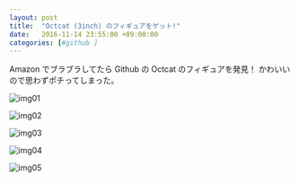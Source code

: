```yaml
---
layout: post
title:  "Octcat (3inch) のフィギュアをゲット!"
date:   2016-11-14 23:55:00 +09:00:00
categories: [#github ]
---
```


Amazon でブラブラしてたら Github の Octcat のフィギュアを発見！
かわいいので思わずポチってしまった。

![img01](https://lh3.googleusercontent.com/CoyZ3Q3wQhtAsagtSrfl4LVs4Y_I-v3XP9VRUGDoQVqxXA209erHY3TcABwBA8kZhZtdbflbL1psVoIQpdNPxBH4XlKvq8v2SnVGK_0WhBvwZm2ZJMhLSmhCtTCqnDqTQcS-VoZ6H7OawMUrS5qrt8nTSzUAPb6-4_gimHO8D01lMsNoNZb9bY4jCqYxsyXqeX5pe4YYO9w3IoWi83kv-GpzMuoEcrZYG7Z5tUCjHzycas_QmwtKXXN4o4_cpibYTzLGoZkPQXvnnbe9yciGILHqI6MAn5i8VfCbbntK-o9uSWRvdBLU0aKIYHOxixggiz9bkFXGH62GEn9ZdZUtxRxPVNRJ24UyW03Q4x5DP0MPodxxeNhpl5oUvYuRyd_UEp_9vMrgs2BYnOpxpvo_UXyJi-nUxpoHFueWDlnpimrCJNmSvdVTVS8CBUVRtD2hPs8OIbW2oLnXpquHAmYVlZzEH58J77GIWBI64NuyYR19__cgKmR3-IfmOc_2dYv4rj5YBtNB6I-4cNiRHBo1nxgelfKy6bA-Tmr0vAqH9kQpv6Jg9Z3x0KvG69cv6RBK9teVHa11GHd9KeGmAQGaybCFTasbmh11pfanUQ4UH-ZpahQKtA=w1478-h984-no)

![img02](https://lh3.googleusercontent.com/7RYEUU6vgMO4O1jYvHJj45AuoMObcLNd7ahfNbSMPoMCTDO4qD8ND8wQ2edDEWOL-rNX9p0fWV5MPGTIs3WTJc2tOj9aM80RNyf5Ms8_RGoFazxxC-HYsVV8411f8_6NuCOwbW93QJcYuiwsd8cjVE5jkmfRIXNE_YCifAya5DiGV3KVeKLLBiRHVqQodkKr516r5eEhInatZaVkYLpQUPzS7dW-TI1vUw3HBVaMMXpZumR841qffI73lL9htUxjC4yF0HfXP5hAh0EaSoq9LOx4Y0mFH9b6mR4OqJjLvChhOSUXD2occWpHVQMAcnjGyzoCB2pKNw8gfRh4aXMhOjdQ8-OFgj1Bk4q0lRN-Z7Na2ZH7vF_ZDZGPPgFz4eGQJL7Fm6nKQzNZ-yJIOrFj-t-r9fbTzXNplAHKUITw_YY9fgCl7EJ9e8VU6SsXSbU_Cg3h3eILSvdaKsMuQZBjPg1oBwJZEDtKuELfpd1hM7H33lnFS7oeIKRupLFQ4euwCXdJMNlmUbg7sY5vuq3tzH9d2t4c64-Sc8_PS4ug0xVbeRBqciCslKbEhsRyb8ML3VbPdxCvniYdO_ELj_n4RLHs4y20u50S2bK8Zlsw_UqfFNZQwQ=w1478-h984-no)

![img03](https://lh3.googleusercontent.com/raZbBRMzeZX4SnxFscVoJFYGA2DcGQN-hp4Nk_hSq782X1rNc5lnRbulzZy0449cjRltqPNKlbm1wNDWTNnQdRkbdWstKQEczeeeqb8lc3rsWtCvq6SPyYgPSSvjXkqMwWfk66EUtdCLIMfeBRfGSNLjkfbGp6HbQ5L40wB0i6lku89c6Iwe2qtN-LpaMBzj4ucAc4fQlX_6T6s7FjybSummu1ZW2yZ5hcLi3X8ttG9Wfnb1rEDt5Ov4eRlrl3T-2BaS8uKqNTCQZ9HfjqQAWw4rXSNsZVVfVhQChrCNSE_t6REDqb1zL6PmIeB4cllH0GZNhZ4EpyzxbNcUxrHNDAG_0S2NEbRD2mX41ofO0MDt8CUrwbt5VyOIf9uvmhcNeaWQ9pGB_ig6pQOFmFP-vxz7PZq2ZX6qxcqJudCMYYXIa9bXcusn4k04cLArYmz1dqpRhDYKncPg_ZZ1xSS9olRHs0v3VumCufZ44AbqKy-mBvYc9BN4cmhvH5ibLCIiKunt9WXk7-W6Y6l_DBkfE-yyq6TbhwgjyqDprtepmR-b0H-NN-U_wCaI_qMmWcS-Uw4Bdza1Ku0D61llRk7JnXRIw0l6h0mbXtSTyRmQlWIF9eFvfQ=w1478-h984-no)

![img04](https://lh3.googleusercontent.com/nVPAG0m6SehLhI7ph1UYV1kwcYakXZbM7c3NRn1HPHjjCrv8GClF7ktVGn3tpNoon_S4iO8G4BQEZOsZGbzIpyOMrfz-BPC7uhQ1xUbQHelCqre0WK59dbTVgmmkoW8ylhUdDcM6XiDzP7lnaxyTod4NQ-_SL5wCeImRbQ9W4xzUsyQwcF92QlIJb8RZdsFoVEz1TEAypcibqawUvqt-Xm4xNeigm1ZLFy_37do41Ai3i3LuAu9SjX7Gd0XS3RXCeiSXOd7FNxmtKf_B959o4Pu2Z-wraJy0rfleD5RmyxK6-2_RUKZ-d92vzlVLY6ma8XvnpQjbepqheM7aa8Fe9zhnKdRYI3RNtxDHs0kd86aXcJXV-PSN0oHfR_I0HmFk9sKwZ7hbnC30o4hxPevXZJsr6UyLg5so2Yh3L58eZVzerQU_L2ODSmUH1mz8Y2kfbB7bsD19UHyozkbQNs-mu6Iqi229UyAiDTSc-xX577JM3_CN-zG2SktkgDd4BSgat6D8br6Vj-5oBu2EJ25rLPxJqdqXIBduPk86Ac6sOScXC3lo1ztwD7nfUg6keNqUTdmgfU-t2x_4V-i5z3bpArMJUhtC-7Owzh0JVmkVRwM1aE3Rrw=w1478-h984-no)

![img05](https://lh3.googleusercontent.com/DnAxiqZgDKttDr9iE2Lo7pJ8ATOdmxWrmyl2QklF2MjfCIgxyGOgCbM8xvWk6FaYtsz18rZH9BMtTDumoSsRZabCLMZTPSbVVGP2huqU-Al_As224y8XXp6lO4Rg9uCaexqjJMg5gh3UWyVrMe4aKrcPG3LFY1OFfXiHyKZ26lCxvGS8EWIbI_5ffCZnM5B3SvMCIRn8mS5tb9L346dZB76Fx6_dZCBWShBeCzkW3CndB6XqfUi7NcosKp-SM6t6-61vDTzb3c1e4dp6o3Z7-JhXz_1IDdePC1x5r4mX77Nm-OsdExAlQ4eyxvFlN7uBnXoKZyjo3wcKd1U0i5UuXS0Hoo3VyWYIogErHbHHHDInsRwsV-GbCe_touq1dOx4ZFV_B-53hO7oEXshVDkaow-FmDK8OJ5BPaNx2WCi0dHi4uoWjp5-xzHPAGXuulfnJERj1atwft0rvpSdhAOMYt5ktYiJ62UZ-GEv2_tI0VH0q4deARFTSMlBxf3dcQ5N83y4z9w3w9OINmyv3XN9P8HpcPtu18NPhDbMgiW5cIsEIfi7PHQ2R3GXKEDLNLsbMxYIagnnG98fy705I3eLo--b1Ae65XTVSbr75qXqyHfisHFaqQ=w1478-h984-no)

